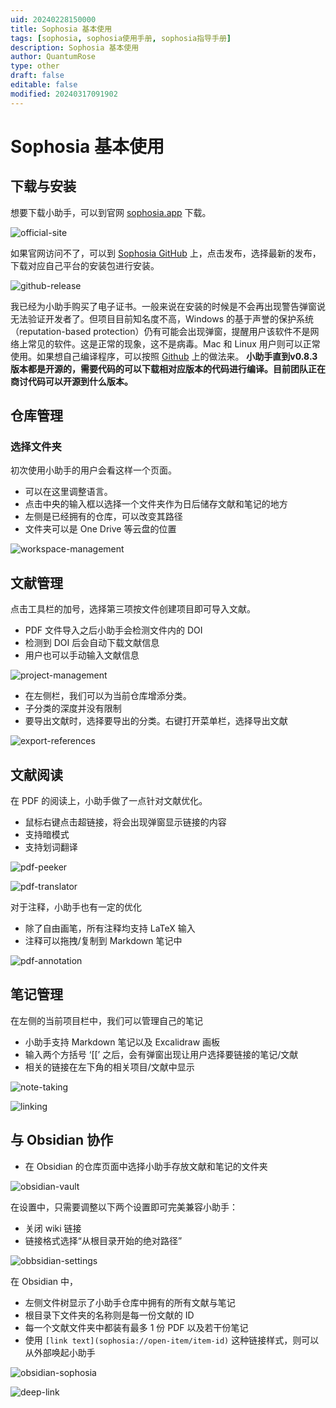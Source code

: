 ```yaml
---
uid: 20240228150000
title: Sophosia 基本使用
tags: [sophosia, sophosia使用手册, sophosia指导手册]
description: Sophosia 基本使用
author: QuantumRose
type: other
draft: false
editable: false
modified: 20240317091902
---
```


# Sophosia 基本使用

## 下载与安装

想要下载小助手，可以到官网 [sophosia.app](https://sophosia.app) 下载。

![official-site](https://cdn.pkmer.cn/images/202403062127114.png!pkmer)

如果官网访问不了，可以到 [Sophosia GitHub](https://github.com/sophosia/sophosia-releases) 上，点击发布，选择最新的发布，下载对应自己平台的安装包进行安装。

![github-release](https://cdn.pkmer.cn/images/202403062127082.png!pkmer)

我已经为小助手购买了电子证书。一般来说在安装的时候是不会再出现警告弹窗说无法验证开发者了。但项目目前知名度不高，Windows 的基于声誉的保护系统（reputation-based protection）仍有可能会出现弹窗，提醒用户该软件不是网络上常见的软件。这是正常的现象，这不是病毒。Mac 和 Linux 用户则可以正常使用。如果想自己编译程序，可以按照 [Github](https://github.com/sophosia/sophosia-releases) 上的做法来。
**小助手直到v0.8.3版本都是开源的，需要代码的可以下载相对应版本的代码进行编译。目前团队正在商讨代码可以开源到什么版本。**

## 仓库管理

### 选择文件夹

初次使用小助手的用户会看这样一个页面。

- 可以在这里调整语言。
- 点击中央的输入框以选择一个文件夹作为日后储存文献和笔记的地方
- 左侧是已经拥有的仓库，可以改变其路径
- 文件夹可以是 One Drive 等云盘的位置

![workspace-management](https://cdn.pkmer.cn/images/202403062127674.png!pkmer)

## 文献管理

点击工具栏的加号，选择第三项按文件创建项目即可导入文献。

- PDF 文件导入之后小助手会检测文件内的 DOI
- 检测到 DOI 后会自动下载文献信息
- 用户也可以手动输入文献信息

![project-management](https://cdn.pkmer.cn/images/202403062127225.png!pkmer)

- 在左侧栏，我们可以为当前仓库增添分类。
- 子分类的深度并没有限制
- 要导出文献时，选择要导出的分类。右键打开菜单栏，选择导出文献

![export-references](https://cdn.pkmer.cn/images/202403062127455.png!pkmer)

## 文献阅读

在 PDF 的阅读上，小助手做了一点针对文献优化。

- 鼠标右键点击超链接，将会出现弹窗显示链接的内容
- 支持暗模式
- 支持划词翻译

![pdf-peeker](https://cdn.pkmer.cn/images/202403062127962.png!pkmer)

![pdf-translator](https://cdn.pkmer.cn/images/202403062127574.png!pkmer)

对于注释，小助手也有一定的优化

- 除了自由画笔，所有注释均支持 LaTeX 输入
- 注释可以拖拽/复制到 Markdown 笔记中

![pdf-annotation](https://cdn.pkmer.cn/images/202403062127762.png!pkmer)

## 笔记管理

在左侧的当前项目栏中，我们可以管理自己的笔记

- 小助手支持 Markdown 笔记以及 Excalidraw 画板
- 输入两个方括号 ‘\[\[’ 之后，会有弹窗出现让用户选择要链接的笔记/文献
- 相关的链接在左下角的相关项目/文献中显示

![note-taking](https://cdn.pkmer.cn/images/202403062127108.png!pkmer)

![linking](https://cdn.pkmer.cn/images/202403062128602.png!pkmer)

## 与 Obsidian 协作

- 在 Obsidian 的仓库页面中选择小助手存放文献和笔记的文件夹

![obsidian-vault](https://cdn.pkmer.cn/images/202403062128688.png!pkmer)

在设置中，只需要调整以下两个设置即可完美兼容小助手：

- 关闭 wiki 链接
- 链接格式选择“从根目录开始的绝对路径”

![obbsidian-settings](https://cdn.pkmer.cn/images/202403062128256.png!pkmer)

在 Obsidian 中，

- 左侧文件树显示了小助手仓库中拥有的所有文献与笔记
- 根目录下文件夹的名称则是每一份文献的 ID
- 每一个文献文件夹中都装有最多 1 份 PDF 以及若干份笔记
- 使用 `[link text](sophosia://open-item/item-id)` 这种链接样式，则可以从外部唤起小助手

![obsidian-sophosia](https://cdn.pkmer.cn/images/202403062128874.png!pkmer)

![deep-link](https://cdn.pkmer.cn/images/202403062128043.gif!pkmer)

